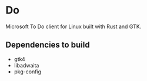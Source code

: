 # Do
Microsoft To Do client for Linux built with Rust and GTK.

## Dependencies to build
- gtk4
- libadwaita
- pkg-config
